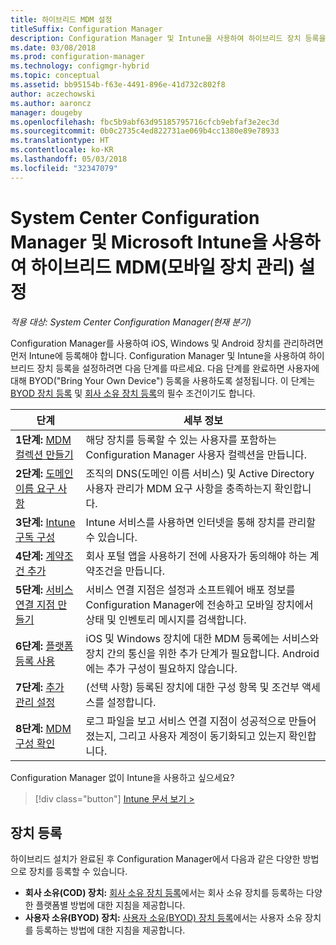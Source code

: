 ```yaml
---
title: 하이브리드 MDM 설정
titleSuffix: Configuration Manager
description: Configuration Manager 및 Intune을 사용하여 하이브리드 장치 등록을 설정합니다.
ms.date: 03/08/2018
ms.prod: configuration-manager
ms.technology: configmgr-hybrid
ms.topic: conceptual
ms.assetid: bb95154b-f63e-4491-896e-41d732c802f8
author: aczechowski
ms.author: aaroncz
manager: dougeby
ms.openlocfilehash: fbc5b9abf63d95185795716cfcb9ebfaf3e2ec3d
ms.sourcegitcommit: 0b0c2735c4ed822731ae069b4cc1380e89e78933
ms.translationtype: HT
ms.contentlocale: ko-KR
ms.lasthandoff: 05/03/2018
ms.locfileid: "32347079"
---
```

# <a name="setup-hybrid-mobile-device-management-mdm-with-system-center-configuration-manager-and-microsoft-intune"></a>System Center Configuration Manager 및 Microsoft Intune을 사용하여 하이브리드 MDM(모바일 장치 관리) 설정

*적용 대상: System Center Configuration Manager(현재 분기)*


Configuration Manager를 사용하여 iOS, Windows 및 Android 장치를 관리하려면 먼저 Intune에 등록해야 합니다. Configuration Manager 및 Intune을 사용하여 하이브리드 장치 등록을 설정하려면 다음 단계를 따르세요. 다음 단계를 완료하면 사용자에 대해 BYOD("Bring Your Own Device") 등록을 사용하도록 설정됩니다. 이 단계는 [BYOD 장치 등록](enroll-hybrid-ios-mac.md) 및 [회사 소유 장치 등록](enroll-company-owned-devices.md)의 필수 조건이기도 합니다.

 |단계|세부 정보|  
 |-----------|-------------|  
 |**1단계:** [MDM 컬렉션 만들기](create-mdm-collection.md)|해당 장치를 등록할 수 있는 사용자를 포함하는 Configuration Manager 사용자 컬렉션을 만듭니다.|  
 |**2단계:** [도메인 이름 요구 사항](confirm-dns.md)|조직의 DNS(도메인 이름 서비스) 및 Active Directory 사용자 관리가 MDM 요구 사항을 충족하는지 확인합니다.|
 |**3단계:** [Intune 구독 구성](configure-intune-subscription.md)|Intune 서비스를 사용하면 인터넷을 통해 장치를 관리할 수 있습니다.|  
 |**4단계:** [계약조건 추가](terms-and-conditions.md)| 회사 포털 앱을 사용하기 전에 사용자가 동의해야 하는 계약조건을 만듭니다.|
 |**5단계:** [서비스 연결 지점 만들기](create-service-connection-point.md)|서비스 연결 지점은 설정과 소프트웨어 배포 정보를 Configuration Manager에 전송하고 모바일 장치에서 상태 및 인벤토리 메시지를 검색합니다. |  
 |**6단계:** [플랫폼 등록 사용](enable-platform-enrollment.md)|iOS 및 Windows 장치에 대한 MDM 등록에는 서비스와 장치 간의 통신을 위한 추가 단계가 필요합니다. Android에는 추가 구성이 필요하지 않습니다.|  
 |**7단계:** [추가 관리 설정](set-up-additional-management.md)|(선택 사항) 등록된 장치에 대한 구성 항목 및 조건부 액세스를 설정합니다.|
 |**8단계:** [MDM 구성 확인](verify-mdm-configuration.md)|로그 파일을 보고 서비스 연결 지점이 성공적으로 만들어졌는지, 그리고 사용자 계정이 동기화되고 있는지 확인합니다.|

Configuration Manager 없이 Intune을 사용하고 싶으세요?
> [!div class="button"]
[Intune 문서 보기 >](https://docs.microsoft.com/intune/deploy-use/enroll-devices-in-microsoft-intune)


## <a name="enroll-devices"></a>장치 등록
하이브리드 설치가 완료된 후 Configuration Manager에서 다음과 같은 다양한 방법으로 장치를 등록할 수 있습니다.
- **회사 소유(COD) 장치:** [회사 소유 장치 등록](enroll-company-owned-devices.md)에서는 회사 소유 장치를 등록하는 다양한 플랫폼별 방법에 대한 지침을 제공합니다.
- **사용자 소유(BYOD) 장치:** [사용자 소유(BYOD) 장치 등록](enroll-hybrid-ios-mac.md)에서는 사용자 소유 장치를 등록하는 방법에 대한 지침을 제공합니다.
